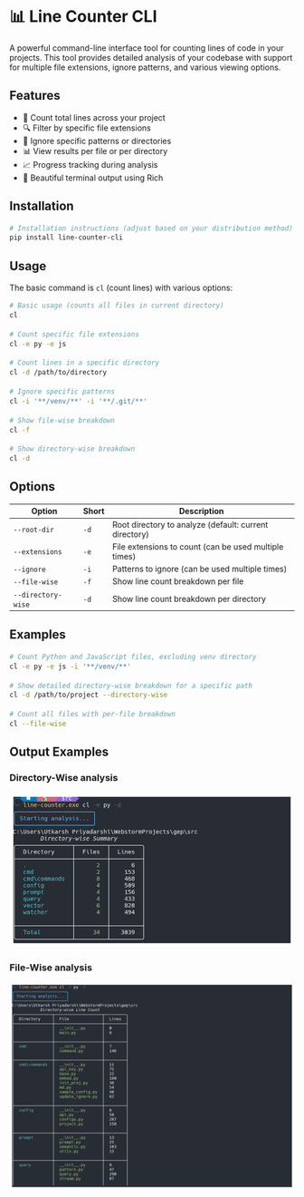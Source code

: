 # 📊 Line Counter CLI

A powerful command-line interface tool for counting lines of code in your projects. This tool provides detailed analysis of your codebase with support for multiple file extensions, ignore patterns, and various viewing options.

## Features

- 📁 Count total lines across your project
- 🔍 Filter by specific file extensions
- 🚫 Ignore specific patterns or directories
- 📊 View results per file or per directory
- 📈 Progress tracking during analysis
- 🎨 Beautiful terminal output using Rich

## Installation

```bash
# Installation instructions (adjust based on your distribution method)
pip install line-counter-cli
```

## Usage

The basic command is `cl` (count lines) with various options:

```bash
# Basic usage (counts all files in current directory)
cl

# Count specific file extensions
cl -e py -e js

# Count lines in a specific directory
cl -d /path/to/directory

# Ignore specific patterns
cl -i '**/venv/**' -i '**/.git/**'

# Show file-wise breakdown
cl -f

# Show directory-wise breakdown
cl -d
```

## Options

| Option               | Short  | Description                                            |
| -------------------- | ------ | ------------------------------------------------------ |
| `--root-dir`       | `-d` | Root directory to analyze (default: current directory) |
| `--extensions`     | `-e` | File extensions to count (can be used multiple times)  |
| `--ignore`         | `-i` | Patterns to ignore (can be used multiple times)        |
| `--file-wise`      | `-f` | Show line count breakdown per file                     |
| `--directory-wise` | `-d` | Show line count breakdown per directory                |

## Examples

```bash
# Count Python and JavaScript files, excluding venv directory
cl -e py -e js -i '**/venv/**'

# Show detailed directory-wise breakdown for a specific path
cl -d /path/to/project --directory-wise

# Count all files with per-file breakdown
cl --file-wise
```

## Output Examples

### Directory-Wise analysis
![Directory-wise output example](./images/dir_wise.png)


### File-Wise analysis
![File-wise output example](./images/file_wise.png)